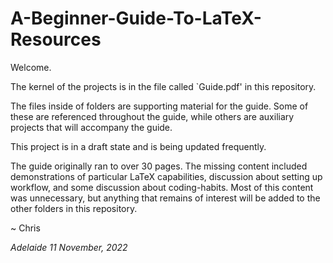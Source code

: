 # A-Beginner-Guide-To-LaTeX-Resources

Welcome.

The kernel of the projects is in the file called `Guide.pdf' in this repository.

The files inside of folders are supporting material for the guide. Some of these are referenced throughout the guide, while others are auxiliary projects that will accompany the guide.

This project is in a draft state and is being updated frequently.

The guide originally ran to over 30 pages. The missing content included demonstrations of particular LaTeX capabilities, discussion about setting up workflow, and some discussion about coding-habits. Most of this content was unnecessary, but anything that remains of interest will be added to the other folders in this repository.

~ Chris

_Adelaide 11 November, 2022_
